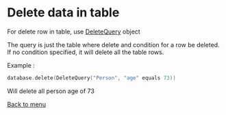 # Delete data in table

For delete row in table, use [DeleteQuery](../src/khelp/database/DeleteQuery.kt) object

The query is just the table where delete and condition for a row be deleted. 
If no condition specified, it will delete all the table rows.

Example :

````Kotlin
database.delete(DeleteQuery("Person", "age" equals 73))
````

Will delete all person age of 73

[Back to menu](Menu.md#menu)
